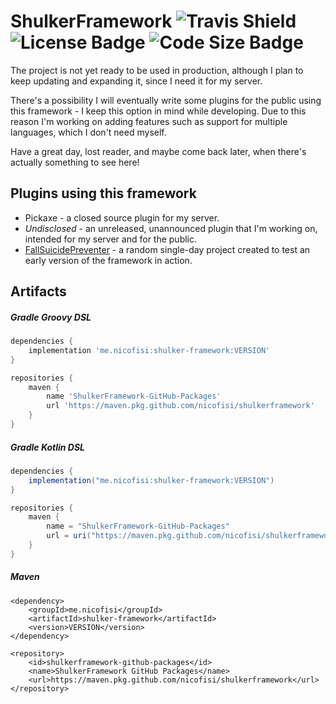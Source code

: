 # ShulkerFramework ![Travis Shield](https://img.shields.io/travis/Nicofisi/ShulkerFramework) ![License Badge](https://img.shields.io/github/license/Nicofisi/ShulkerFramework) ![Code Size Badge](https://img.shields.io/github/languages/code-size/Nicofisi/ShulkerFramework)
The project is not yet ready to be used in production,
although I plan to keep updating and expanding it,
since I need it for my server.

There's a possibility I will eventually
write some plugins for the public using this framework - 
I keep this option in mind while developing. Due to this reason
I'm working on adding features such as support for multiple
languages, which I don't need myself.

Have a great day, lost reader, and maybe come back later,
when there's actually something to see here!

## Plugins using this framework
- Pickaxe - a closed source plugin for my server.
- *Undisclosed* - an unreleased, unannounced plugin that I'm working on,
intended for my server and for the public.
- [FallSuicidePreventer](https://www.spigotmc.org/resources/fallsuicidepreventer.61230/) -
a random single-day project created to test an early
version of the framework in action.

## Artifacts

##### Gradle Groovy DSL

```gradle
dependencies {
    implementation 'me.nicofisi:shulker-framework:VERSION'
}

repositories {
    maven {
        name 'ShulkerFramework-GitHub-Packages'
        url 'https://maven.pkg.github.com/nicofisi/shulkerframework'
    }
}
```

##### Gradle Kotlin DSL

```gradle
dependencies {
    implementation("me.nicofisi:shulker-framework:VERSION")
}

repositories {
    maven {
        name = "ShulkerFramework-GitHub-Packages"
        url = uri("https://maven.pkg.github.com/nicofisi/shulkerframework")
    }
}
```

##### Maven

```maven
<dependency>
    <groupId>me.nicofisi</groupId>
    <artifactId>shulker-framework</artifactId>
    <version>VERSION</version>
</dependency>

<repository>
    <id>shulkerframework-github-packages</id>
    <name>ShulkerFramework GitHub Packages</name>
    <url>https://maven.pkg.github.com/nicofisi/shulkerframework</url>
</repository>
```
